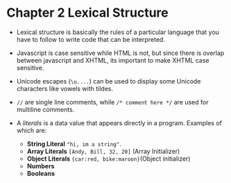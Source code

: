 # Chapter 2 Lexical Structure #
* Lexical structure is basically the rules of a particular language
that you have to follow to write code that can be interpreted.

* Javascript is case sensitive while HTML is not, but since
there is overlap between javascript and XHTML, its important
to make XHTML case sensitive.

* Unicode escapes (`\u....`) can be used to display some Unicode
characters like vowels with tildes.

* `//` are single line comments, while `/* comment here */`
are used for multiline comments.

* A *literals* is a data value that appears directly in
a program. Examples of which are:
  * **String Literal** `"hi, im a string"`.
  * **Array Literals** `[Andy, Bill, 32, 20]` (Array Initializer)
  * **Object Literals** `{car:red, bike:maroon}`(Object initializer)
  * **Numbers**
  * **Booleans**
